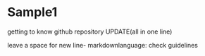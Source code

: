 # Sample1
getting to know github repository
UPDATE(all in one line)

leave a space for new line- markdownlanguage: check guidelines
